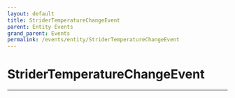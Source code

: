 ```yaml
---
layout: default
title: StriderTemperatureChangeEvent
parent: Entity Events
grand_parent: Events
permalink: /events/entity/StriderTemperatureChangeEvent
---
```


# StriderTemperatureChangeEvent

---
